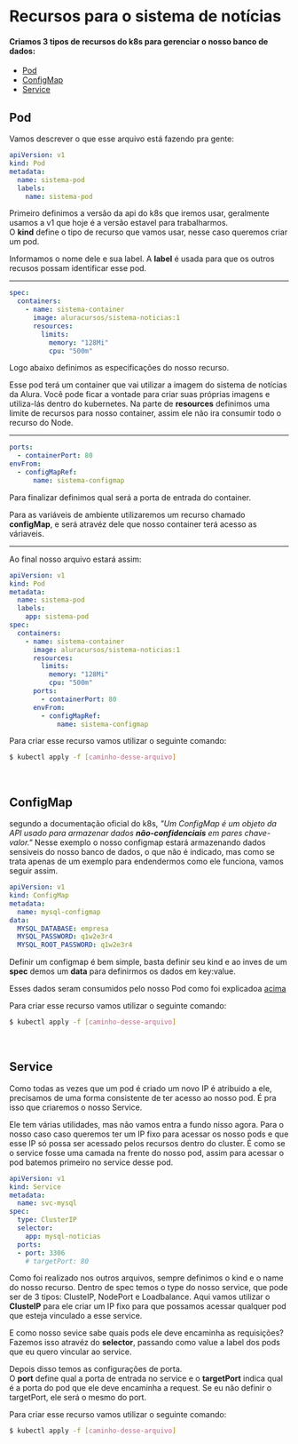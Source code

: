 # Recursos para o sistema de notícias
#### Criamos 3 tipos de recursos do k8s para gerenciar o nosso banco de dados:
- [Pod](#pod)
- [ConfigMap](#configmap)
- [Service](#service)

## Pod
 Vamos descrever o que esse arquivo está fazendo pra gente:

  ```yaml
  apiVersion: v1
  kind: Pod
  metadata:
    name: sistema-pod
    labels:
      name: sistema-pod
  ```
  Primeiro definimos a versão da api do k8s que iremos usar, geralmente usamos a v1 que hoje é a versão estavel para trabalharmos.<br/>
  O **kind** define o tipo de recurso que vamos usar, nesse caso queremos criar um pod.
  
  Informamos o nome dele e sua label. A **label** é usada para que os outros recusos possam identificar esse pod.

-----------------
  ```yaml
  spec:
    containers:
      - name: sistema-container
        image: aluracursos/sistema-noticias:1
        resources:
          limits:
            memory: "128Mi"
            cpu: "500m"
  ```
  Logo abaixo definimos as especificações do nosso recurso.

  Esse pod terá um container que vai utilizar a imagem do sistema de notícias da Alura. Você pode ficar a vontade para criar suas próprias imagens e utiliza-lás dentro do kubernetes.
  Na parte de **resources** definimos uma limite de recursos para nosso container, assim ele não ira consumir todo o recurso do Node.

  -------------------
<span id="definir-configmap"></span>

  ```yaml
  ports:
    - containerPort: 80
  envFrom:
    - configMapRef:
        name: sistema-configmap
  ```

  Para finalizar definimos qual será a porta de entrada do container.
  
  Para as variáveis de ambiente utilizaremos um recurso chamado **configMap**, e será atravéz dele que nosso container terá acesso as váriaveis. 

-----------------
  Ao final nosso arquivo estará assim:

  ```yaml
  apiVersion: v1
  kind: Pod
  metadata:
    name: sistema-pod
    labels:
      app: sistema-pod
  spec:
    containers:
      - name: sistema-container
        image: aluracursos/sistema-noticias:1
        resources:
          limits:
            memory: "128Mi"
            cpu: "500m"
        ports:
          - containerPort: 80
        envFrom:
          - configMapRef:
              name: sistema-configmap
  ```

Para criar esse recurso vamos utilizar o seguinte comando:
```bash
$ kubectl apply -f [caminho-desse-arquivo]
```
<br/>

## ConfigMap
  segundo a documentação oficial do k8s, _"Um ConfigMap é um objeto da API usado para armazenar dados **não-confidenciais** em pares chave-valor."_
  Nesse exemplo o nosso configmap estará armazenando dados sensiveis do nosso banco de dados, o que não é indicado, mas como se trata apenas de um exemplo para endendermos como ele funciona, vamos seguir assim.

  ```yaml
  apiVersion: v1
  kind: ConfigMap
  metadata:
    name: mysql-configmap
  data:
    MYSQL_DATABASE: empresa
    MYSQL_PASSWORD: q1w2e3r4
    MYSQL_ROOT_PASSWORD: q1w2e3r4
  ```
  Definir um configmap é bem simple, basta definir seu kind e ao inves de um **spec** demos um **data** para definirmos os dados em key:value.

  Esses dados seram consumidos pelo nosso Pod como foi explicadoa [acima](#definir-configmap)


  Para criar esse recurso vamos utilizar o seguinte comando:
  ```bash
  $ kubectl apply -f [caminho-desse-arquivo]
  ```
<br/>

  ## Service
  Como todas as vezes que um pod é criado um novo IP é atribuido a ele, precisamos de uma forma consistente de ter acesso ao nosso pod. É pra isso que criaremos o nosso Service.

  Ele tem várias utilidades, mas não vamos entra a fundo nisso agora. Para o nosso caso caso queremos ter um IP fixo para acessar os nosso pods e que esse IP só possa ser acessado pelos recursos dentro do cluster. É como se o service fosse uma camada na frente do nosso pod, assim para acessar o pod batemos primeiro no service desse pod.


  ```yaml
  apiVersion: v1
  kind: Service
  metadata:
    name: svc-mysql
  spec:
    type: ClusterIP
    selector:
      app: mysql-noticias
    ports:
    - port: 3306
      # targetPort: 80
  ```
  Como foi realizado nos outros arquivos, sempre definimos o kind e o name do nosso recurso.
  Dentro de spec temos o type do nosso service, que pode ser de 3 tipos: ClusteIP, NodePort e Loadbalance.
  Aqui vamos utilizar o **ClusteIP** para ele criar um IP fixo para que possamos acessar qualquer pod que esteja vinculado a esse service. 
  
  E como nosso sevice sabe quais pods ele deve encaminha as requisições? 
  Fazemos isso atravéz do **selector**, passando como value a label dos pods que eu quero vincular ao service.

  Depois disso temos as configurações de porta.<br/>
  O **port** define qual a porta de entrada no service e o **targetPort** indica qual é a porta do pod que ele deve encaminha a request.
  Se eu não definir o targetPort, ele será o mesmo do port.

  Para criar esse recurso vamos utilizar o seguinte comando:
  ```bash
  $ kubectl apply -f [caminho-desse-arquivo]
  ```